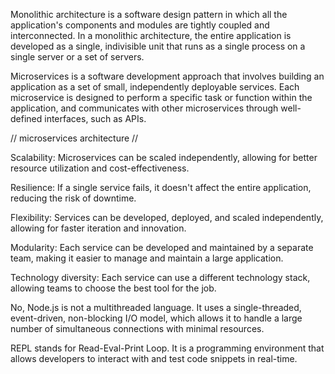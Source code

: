 <!-- • Define Monolithic architecture -->

Monolithic architecture is a software design pattern in which all the application's components and modules are tightly coupled and interconnected. In a monolithic architecture, the entire application is developed as a single, indivisible unit that runs as a single process on a single server or a set of servers.


<!-- Explain microservices in your own understanding -->
Microservices is a software development approach that involves building an application as a set of small, independently deployable services. Each microservice is designed to perform a specific task or function within the application, and communicates with other microservices through well-defined interfaces, such as APIs.


<!-- • Which of the backend architecture appeals to you and why? -->
// microservices architecture //

Scalability: Microservices can be scaled independently, allowing for better resource utilization and cost-effectiveness.

Resilience: If a single service fails, it doesn't affect the entire application, reducing the risk of downtime.

Flexibility: Services can be developed, deployed, and scaled independently, allowing for faster iteration and innovation.

Modularity: Each service can be developed and maintained by a separate team, making it easier to manage and maintain a large application.

Technology diversity: Each service can use a different technology stack, allowing teams to choose the best tool for the job.


<!-- Is Nodejs a multithreaded language? -->
No, Node.js is not a multithreaded language. It uses a single-threaded, event-driven, non-blocking I/O model, which allows it to handle a large number of simultaneous connections with minimal resources.


<!-- What does REPL stand for? -->
REPL stands for Read-Eval-Print Loop. It is a programming environment that allows developers to interact with and test code snippets in real-time.

